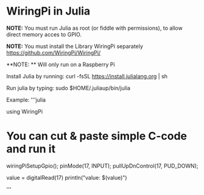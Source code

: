 # WiringPi in Julia 

**NOTE:** You must run Julia as root (or fiddle with permissions), to allow direct memory acces to GPIO. 

**NOTE:** You must install the Library WiringPi separately  https://github.com/WiringPi/WiringPi/

**NOTE: ** Will only run on a Raspberry Pi

Install Julia by running: curl -fsSL https://install.julialang.org | sh


Run julia by typing: sudo $HOME/.juliaup/bin/julia

Example:
'''julia

using WiringPi

# You can cut & paste simple C-code and run it
wiringPiSetupGpio();
pinMode(17, INPUT);
pullUpDnControl(17, PUD_DOWN);

value = digitalRead(17)
println("value: $(value)")


'''





